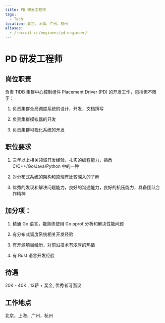 ```yaml
---
title: PD 研发工程师
tags:
  - Tech
location: 北京，上海，广州，杭州
aliases:
  - /recruit-cn/engineer/pd-engineer/
---
```


# PD 研发工程师

## 岗位职责

负责 TiDB 集群中心控制组件 Placement Driver (PD) 的开发工作，包括但不限于：

1. 负责集群全局调度系统的设计，开发，文档撰写

2. 负责集群模拟器的开发

3. 负责集群可视化系统的开发

## 职位要求

1. 三年以上相关领域开发经验，扎实的编程能力，熟悉 C/C++/Go/Java/Python 中的一种

2. 对分布式系统的架构和原理有比较深入的了解

3. 优秀的发现和解决问题能力，良好的沟通能力，良好的抗压能力，具备团队合作精神

## 加分项：

1. 精通 Go 语言，能熟练使用 Go pprof 分析和解决性能问题

2. 有分布式调度系统相关开发经验

3. 有开源项目经历，对前沿技术有浓厚的热情

4. 有 Rust 语言开发经验

## 待遇

20K - 40K , 13薪 + 奖金, 优秀者可面议

## 工作地点

北京，上海，广州，杭州
